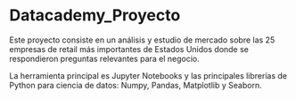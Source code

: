 # Datacademy_Proyecto

Este proyecto consiste en un análisis y estudio de mercado sobre las 25 empresas de retail más importantes de Estados Unidos donde se respondieron preguntas relevantes para el negocio. 

La herramienta principal es Jupyter Notebooks y las principales librerías de Python para ciencia de datos: Numpy, Pandas, Matplotlib y Seaborn.
